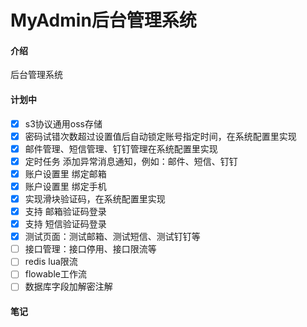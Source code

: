 # MyAdmin后台管理系统

#### 介绍

后台管理系统

#### 计划中

- [x] s3协议通用oss存储
- [x] 密码试错次数超过设置值后自动锁定账号指定时间，在系统配置里实现
- [x] 邮件管理、短信管理、钉钉管理在系统配置里实现
- [x] 定时任务 添加异常消息通知，例如：邮件、短信、钉钉
- [x] 账户设置里 绑定邮箱
- [x] 账户设置里 绑定手机
- [x] 实现滑块验证码，在系统配置里实现
- [x] 支持 邮箱验证码登录
- [x] 支持 短信验证码登录
- [x] 测试页面：测试邮箱、测试短信、测试钉钉等
- [ ] 接口管理：接口停用、接口限流等
- [ ] redis lua限流
- [ ] flowable工作流
- [ ] 数据库字段加解密注解

#### 笔记
